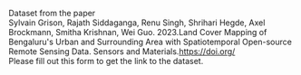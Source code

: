 Dataset from the paper  
Sylvain Grison, Rajath Siddaganga, Renu Singh, Shrihari Hegde, Axel Brockmann, Smitha Krishnan, Wei Guo. 2023.Land Cover Mapping of Bengaluru's Urban and Surrounding Area with Spatiotemporal Open-source Remote Sensing Data. Sensors and Materials.https://doi.org/    
Please fill out this form to get the link to the dataset.

